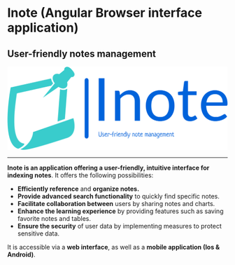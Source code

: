 # Inote (Angular Browser interface application)

## User-friendly notes management

![](./Inote_logo.png)

---

**Inote is an application offering a user-friendly, intuitive interface for indexing notes**. It offers the following possibilities:

- **Efficiently reference** and **organize notes.**
- **Provide advanced search functionality** to quickly find specific notes.
- **Facilitate collaboration between** users by sharing notes and charts.
- **Enhance the learning experience** by providing features such as saving favorite notes and tables.
- **Ensure the security** of user data by implementing measures to protect sensitive data.

It is accessible via a **web interface**, as well as a **mobile application (Ios & Android)**.

